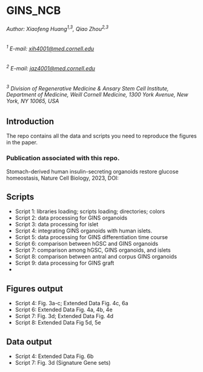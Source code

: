 # GINS_NCB

###### Author: Xiaofeng Huang<sup>1,3</sup>, Qiao Zhou<sup>2,3</sup>
###### <sup>1</sup> E-mail: xih4001@med.cornell.edu
###### <sup>2</sup> E-mail: jqz4001@med.cornell.edu 
###### <sup>3</sup> Division of Regenerative Medicine & Ansary Stem Cell Institute, Department of Medicine, Weill Cornell Medicine, 1300 York Avenue, New York, NY 10065, USA 

## Introduction
The repo contains all the data and scripts you need to reproduce the figures in the paper.
### Publication associated with this repo.
Stomach-derived human insulin-secreting organoids restore glucose homeostasis, Nature Cell Biology, 2023, DOI:

## Scripts
* Script 1: libraries loading; scripts loading; directories; colors
* Script 2: data processing for GINS organoids
* Script 3: data processing for islet
* Script 4: integrating GINS organoids with human islets.
* Script 5: data processing for GINS differentiation time course
* Script 6: comparison between hGSC and GINS organoids
* Script 7: comparison among hGSC, GINS organoids, and islets
* Script 8: comparison between antral and corpus GINS organoids
* Script 9: data processing for GINS graft
* 

## Figures output
* Script 4: Fig. 3a-c; Extended Data Fig. 4c, 6a
* Script 6: Extended Data Fig. 4a, 4b, 4e 
* Script 7: Fig. 3d; Extended Data Fig. 4d
* Script 8: Extended Data Fig 5d, 5e

## Data output
* Script 4: Extended Data Fig. 6b
* Script 7: Fig. 3d (Signature Gene sets)
